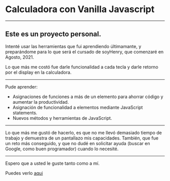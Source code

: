 # Calculadora con Vanilla Javascript
_________

## Este es un proyecto personal.

Intenté usar las herramientas que fui aprendiendo últimamante, y preparándome para lo que será el cursado de soyHenry, que comenzaré en Agosto, 2021.

Lo que más me costó fue darle funcionalidad a cada tecla y darle retorno por el display en la calculadora.

---

Pude aprender:
* Asignaciones de funciones a más de un elemento para ahorrar código y aumentar la productividad.
* Asignación de funcionalidad a elementos mediante JavaScript statements.
* Nuevos métodos y herramientas de JavaScript.

---

Lo que más me gustó de hacerlo, es que no me llevó demasiado tiempo de trabajo y demuestra de un pantallazo mis capacidades.
También, que fue un reto más conseguido, y que no dudé en solicitar ayuda (buscar en Google, como buen programador) cuando lo necesité.

---

Espero que a usted le guste tanto como a mí.

Puedes verlo <a href="https://guillosgit.github.io/calculadora-js/">aqui</a>
